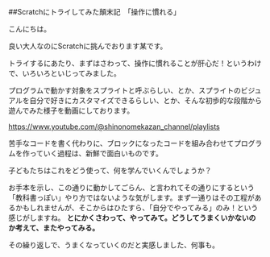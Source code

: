 ##Scratchにトライしてみた顛末記　「操作に慣れる」

こんにちは。

良い大人なのにScratchに挑んでおります某です。

トライするにあたり、まずはさわって、操作に慣れることが肝心だ！というわけで、いろいろといじってみました。

プログラムで動かす対象をスプライトと呼ぶらしい、とか、スプライトのビジュアルを自分で好きにカスタマイズできるらしい、とか、そんな初歩的な段階から遊んでみた様子を動画にしております。

https://www.youtube.com/@shinonomekazan_channel/playlists

苦手なコードを書く代わりに、ブロックになったコードを組み合わせてプログラムを作っていく過程は、新鮮で面白いものです。

子どもたちはこれをどう使って、何を学んでいくんでしょうか？

お手本を示し、この通りに動かしてごらん、と言われてその通りにするという「教科書っぽい」やり方ではないような気がします。まず一通りはその工程があるかもしれませんが、そこからはひたすら、「自分でやってみる」のみ！という感じがしますね。
**とにかくさわって、やってみて。どうしてうまくいかないのか考えて、またやってみる。**

その繰り返しで、うまくなっていくのだと実感しました、何事も。


